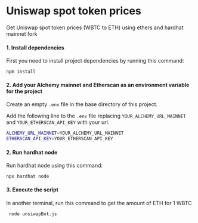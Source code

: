 # Uniswap spot token prices

Get Uniswap spot token prices (WBTC to ETH) using ethers and hardhat mainnet fork

#### 1. Install dependencies

First you need to install project dependencies by running this command:

```shell
npm install
```

#### 2. Add your Alchemy mainnet and Etherscan as an environment variable for the project

Create an empty `.env` file in the base directory of this project.

Add the following line to the `.env` file replacing `YOUR_ALCHEMY_URL_MAINNET` and `YOUR_ETHERSCAN_API_KEY` with your url.

```sh
ALCHEMY_URL_MAINNET=YOUR_ALCHEMY_URL_MAINNET
ETHERSCAN_API_KEY=YOUR_ETHERSCAN_API_KEY
```

#### 2. Run hardhat node

Run hardhat node using this command:

```shell
npx hardhat node
```

#### 3. Execute the script

In another terminal, run this command to get the amount of ETH for 1 WBTC

```shell
 node unsiwapBot.js
```
